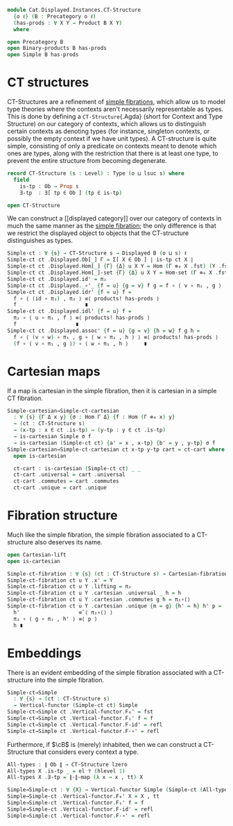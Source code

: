 <!--
```agda
open import Cat.Displayed.Cartesian.Discrete
open import Cat.Diagram.Product.Solver
open import Cat.Displayed.Cartesian
open import Cat.Displayed.Adjoint
open import Cat.Displayed.Functor
open import Cat.Diagram.Product
open import Cat.Displayed.Base
open import Cat.Prelude

import Cat.Displayed.Instances.Simple as Simple
import Cat.Reasoning
```
-->

```agda
module Cat.Displayed.Instances.CT-Structure
  {o ℓ} (B : Precategory o ℓ)
  (has-prods : ∀ X Y → Product B X Y)
  where

open Precategory B
open Binary-products B has-prods
open Simple B has-prods
```

# CT structures

CT-Structures are a refinement of [simple fibrations], which allow us
to model type theories where the contexts aren't necessarily
representable as types. This is done by defining a `CT-Structure`{.Agda}
(short for Context and Type Structure) on our category of contexts,
which allows us to distinguish certain contexts as denoting types
(for instance, singleton contexts, or possibly the empty context if we
have unit types). A CT-structure is quite simple, consisting of only
a predicate on contexts meant to denote which ones are types, along
with the restriction that there is at least one type, to prevent
the entire structure from becoming degenerate.

[simple fibrations]: Cat.Displayed.Instances.Simple.html
[simple fibration]: Cat.Displayed.Instances.Simple.html

```agda
record CT-Structure (s : Level) : Type (o ⊔ lsuc s) where
  field
    is-tp : Ob → Prop s
    ∃-tp  : ∃[ tp ∈ Ob ] (tp ∈ is-tp)

open CT-Structure
```

We can construct a [[displayed category]] over our category of contexts in
much the same manner as the [simple fibration]; the only difference
is that we restrict the displayed object to objects that the
CT-structure distinguishes as types.


```agda
Simple-ct : ∀ {s} → CT-Structure s → Displayed B (o ⊔ s) ℓ
Simple-ct ct .Displayed.Ob[_] Γ = Σ[ X ∈ Ob ] ∣ is-tp ct X ∣
Simple-ct ct .Displayed.Hom[_] {Γ} {Δ} u X Y = Hom (Γ ⊗₀ X .fst) (Y .fst)
Simple-ct ct .Displayed.Hom[_]-set {Γ} {Δ} u X Y = Hom-set (Γ ⊗₀ X .fst) (Y .fst)
Simple-ct ct .Displayed.id' = π₂
Simple-ct ct .Displayed._∘'_ {f = u} {g = v} f g = f ∘ ⟨ v ∘ π₁ , g ⟩
Simple-ct ct .Displayed.idr' {f = u} f =
  f ∘ ⟨ (id ∘ π₁) , π₂ ⟩ ≡⟨ products! has-prods ⟩
  f                      ∎
Simple-ct ct .Displayed.idl' {f = u} f =
  π₂ ∘ ⟨ u ∘ π₁ , f ⟩ ≡⟨ products! has-prods ⟩
  f                   ∎
Simple-ct ct .Displayed.assoc' {f = u} {g = v} {h = w} f g h =
  f ∘ ⟨ (v ∘ w) ∘ π₁ , g ∘ ⟨ w ∘ π₁ , h ⟩ ⟩ ≡⟨ products! has-prods ⟩
  (f ∘ ⟨ v ∘ π₁ , g ⟩) ∘ ⟨ w ∘ π₁ , h ⟩     ∎
```

# Cartesian maps

If a map is cartesian in the simple fibration, then it is cartesian
in a simple CT fibration.

```agda
Simple-cartesian→Simple-ct-cartesian
  : ∀ {s} {Γ Δ x y} {σ : Hom Γ Δ} {f : Hom (Γ ⊗₀ x) y}
  → (ct : CT-Structure s)
  → (x-tp : x ∈ ct .is-tp) → (y-tp : y ∈ ct .is-tp)
  → is-cartesian Simple σ f
  → is-cartesian (Simple-ct ct) {a' = x , x-tp} {b' = y , y-tp} σ f
Simple-cartesian→Simple-ct-cartesian ct x-tp y-tp cart = ct-cart where
  open is-cartesian

  ct-cart : is-cartesian (Simple-ct ct) _ _
  ct-cart .universal = cart .universal
  ct-cart .commutes = cart .commutes
  ct-cart .unique = cart .unique
```


# Fibration structure

Much like the simple fibration, the simple fibration associated to a
CT-structure also deserves its name.

```agda
open Cartesian-lift
open is-cartesian

Simple-ct-fibration : ∀ {s} (ct : CT-Structure s) → Cartesian-fibration (Simple-ct ct)
Simple-ct-fibration ct u Y .x' = Y
Simple-ct-fibration ct u Y .lifting = π₂
Simple-ct-fibration ct u Y .cartesian .universal _ h = h
Simple-ct-fibration ct u Y .cartesian .commutes g h = π₂∘⟨⟩
Simple-ct-fibration ct u Y .cartesian .unique {m = g} {h' = h} h' p =
  h'                   ≡˘⟨ π₂∘⟨⟩ ⟩
  π₂ ∘ ⟨ g ∘ π₁ , h' ⟩ ≡⟨ p ⟩
  h ∎
```

# Embeddings

There is an evident embedding of the simple fibration associated with a
CT-structure into the simple fibration.

```agda
Simple-ct→Simple
  : ∀ {s} → (ct : CT-Structure s)
  → Vertical-functor (Simple-ct ct) Simple
Simple-ct→Simple ct .Vertical-functor.F₀' = fst
Simple-ct→Simple ct .Vertical-functor.F₁' f = f
Simple-ct→Simple ct .Vertical-functor.F-id' = refl
Simple-ct→Simple ct .Vertical-functor.F-∘' = refl
```

Furthermore, if $\cB$ is (merely) inhabited, then we can construct a
CT-Structure that considers every context a type.

```agda
All-types : ∥ Ob ∥ → CT-Structure lzero
All-types X .is-tp _ = el ⊤ (hlevel 1)
All-types X .∃-tp = ∥-∥-map (λ x → x , tt) X

Simple→Simple-ct : ∀ {X} → Vertical-functor Simple (Simple-ct (All-types X))
Simple→Simple-ct .Vertical-functor.F₀' X = X , tt
Simple→Simple-ct .Vertical-functor.F₁' f = f
Simple→Simple-ct .Vertical-functor.F-id' = refl
Simple→Simple-ct .Vertical-functor.F-∘' = refl
```
